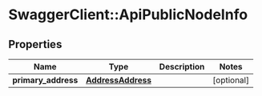 # SwaggerClient::ApiPublicNodeInfo

## Properties
Name | Type | Description | Notes
------------ | ------------- | ------------- | -------------
**primary_address** | [**AddressAddress**](AddressAddress.md) |  | [optional] 

